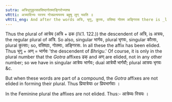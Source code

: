 ```yaml
---
sutra: अत्रिभृगुकुत्सवसिष्ठगोतमाङ्गिरोभ्यश्च
vRtti: अत्र्यादिभ्यः परस्य गोत्रप्रत्ययस्य बहुषु लुग् भवति ॥
vRtti_eng: And after the words अत्रि, भृगु, कुत्स, वसिष्ठ गोतम अङ्गिरस there is _luk_-elision of the _Gotra_-affix, when the word takes the plural, but not in feminine.
---
```

Thus the plural of आत्रेय (अत्रि + ढक (IV.1. 122.)) the descendent of अत्रि, is अत्रयः, the regular plural of अत्रि. So also, singular भार्गवः, plural भृगवः, singular कौत्सः, plural कुत्साः; so, वसिष्ठाः, गोतमाः, अङ्गिरसः. In all these the affix has been elided. Thus भृगु + अण् = भार्गवः 'the descendent of _Bhrigu_.' Of course, it is only in the plural number that the _Gotra_ affixes ढक् and अण् are elided, not in any other number; so we have in singular आत्रेयः भार्गवः; dual आत्रेयौ भार्गवौ; plural आत्रयः भृगवः &c.

But when these words are part of a compound, the _Gotra_ affixes are not elided in forming their plural. Thus प्रियात्रेयाः or प्रियभार्गवाः ।

In the Feminine plural the affixes are not elided. Thus:- आत्रेय्यः स्त्रियः ।
